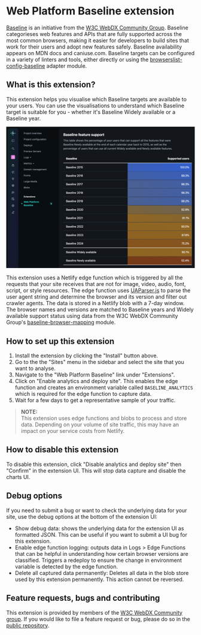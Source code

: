# Web Platform Baseline extension

[Baseline](https://developer.mozilla.org/en-US/docs/Glossary/Baseline/Compatibility) is an initiative from the [W3C WebDX Community Group](https://www.w3.org/community/webdx/).  Baseline categorieses web features and APIs that are fully supported across the most common browsers, making it easier for developers to build sites that work for their users and adopt new features safely.  Baseline availability appears on MDN docs and caniuse.com.  Baseline targets can be configured in a variety of linters and tools, either directly or using the [browserslist-config-baseline](https://web.dev/articles/use-baseline-with-browserslist) adapter module.

## What is this extension?

This extension helps you visualise which Baseline targets are available to your users.  You can use the visualisations to understand which Baseline target is suitable for you - whether it's Baseline Widely available or a Baseline year.


![An image of the extension in use, showing the percentage of each Baseline target that are supported by the site where the extension is deployed.](assets/extension-screenshot.png)

This extension uses a Netlify edge function which is triggered by all the requests that your site receives that are not for image, video, audio, font, script, or style resources. The edge function uses [UAParser.js](https://uaparser.dev/) to parse the user agent string and determine the browser and its version and filter out crawler agents. The data is stored in a Netlify blob with a 7-day window. The browser names and versions are matched to Baseline years and Widely available support status using data from the W3C WebDX Community Group's [baseline-browser-mapping](https://npmjs.com/baseline-browser-mapping) module.

## How to set up this extension

1. Install the extension by clicking the "Install" button above.
2. Go to the the "Sites" menu in the sidebar and select the site that you want to analyse.
3. Navigate to the "Web Platform Baseline" link under "Extensions".
4. Click on "Enable analytics and deploy site". This enables the edge function and creates an environment variable called `BASELINE_ANALYTICS` which is required for the edge function to capture data.
5. Wait for a few days to get a representative sample of your traffic.

> **NOTE:**  
> This extension uses edge functions and blobs to process and store data.  Depending on your volume of site traffic, this may have an impact on your service costs from Netlify.

## How to disable this extension

To disable this extension, click "Disable analytics and deploy site" then "Confirm" in the extension UI.  This will stop data capture and disable the charts UI.

## Debug options

If you need to submit a bug or want to check the underlying data for your site, use the debug options at the bottom of the extension UI:

- Show debug data: shows the underlying data for the extension UI as formatted JSON.  This can be useful if you want to submit a UI bug for this extension.
- Enable edge function logging: outputs data in Logs > Edge Functions that can be helpful in understanding how certain browser versions are classified.  Triggers a redeploy to ensure the change in environment variable is detected by the edge function.
- Delete all captured data permanently: Deletes all data in the blob store used by this extension permanently.  This action cannot be reversed.

## Feature requests, bugs and contributing

This extension is provided by members of the [W3C WebDX Community group](https://www.w3.org/community/webdx/).  If you would like to file a feature request or bug, please do so in the [public repository](https://github.com/tonypconway/netlify-baseline-extension).
